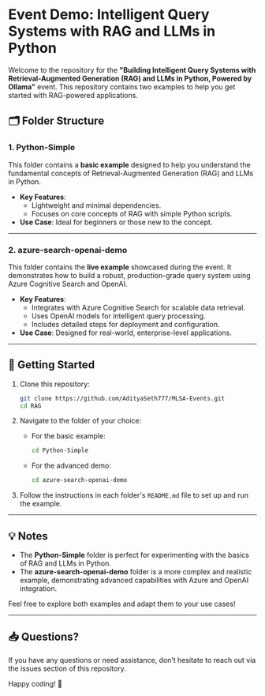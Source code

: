 # Event Demo: Intelligent Query Systems with RAG and LLMs in Python

Welcome to the repository for the **"Building Intelligent Query Systems with Retrieval-Augmented Generation (RAG) and LLMs in Python, Powered by Ollama"** event. This repository contains two examples to help you get started with RAG-powered applications.

## 🗂 Folder Structure

### 1. **Python-Simple**  
This folder contains a **basic example** designed to help you understand the fundamental concepts of Retrieval-Augmented Generation (RAG) and LLMs in Python.  
- **Key Features**:  
  - Lightweight and minimal dependencies.  
  - Focuses on core concepts of RAG with simple Python scripts.  
- **Use Case**: Ideal for beginners or those new to the concept.

---

### 2. **azure-search-openai-demo**  
This folder contains the **live example** showcased during the event. It demonstrates how to build a robust, production-grade query system using Azure Cognitive Search and OpenAI.  
- **Key Features**:  
  - Integrates with Azure Cognitive Search for scalable data retrieval.  
  - Uses OpenAI models for intelligent query processing.  
  - Includes detailed steps for deployment and configuration.  
- **Use Case**: Designed for real-world, enterprise-level applications.

---

## 🚀 Getting Started

1. Clone this repository:  
   ```bash
   git clone https://github.com/AdityaSeth777/MLSA-Events.git
   cd RAG
   ```

2. Navigate to the folder of your choice:
   - For the basic example:  
     ```bash
     cd Python-Simple
     ```
   - For the advanced demo:  
     ```bash
     cd azure-search-openai-demo
     ```

3. Follow the instructions in each folder's `README.md` file to set up and run the example.

---

## 💡 Notes  
- The **Python-Simple** folder is perfect for experimenting with the basics of RAG and LLMs in Python.  
- The **azure-search-openai-demo** folder is a more complex and realistic example, demonstrating advanced capabilities with Azure and OpenAI integration.

Feel free to explore both examples and adapt them to your use cases!

---

## 📥 Questions?  
If you have any questions or need assistance, don’t hesitate to reach out via the issues section of this repository.

Happy coding! 🚀